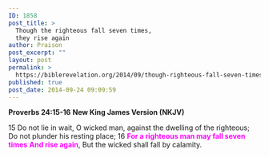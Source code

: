 ```yaml
---
ID: 1858
post_title: >
  Though the righteous fall seven times,
  they rise again
author: Praison
post_excerpt: ""
layout: post
permalink: >
  https://biblerevelation.org/2014/09/though-righteous-fall-seven-times-rise-again/
published: true
post_date: 2014-09-24 09:09:59
---
```

<strong>Proverbs 24:15-16</strong>
<strong> New King James Version (NKJV)</strong>

15 Do not lie in wait, O wicked man, against the dwelling of the righteous;
Do not plunder his resting place;
16 <span style="color: #ff00ff;"><strong>For a righteous man may fall seven times</strong></span>
<span style="color: #ff00ff;"><strong> And rise again</strong></span>,
But the wicked shall fall by calamity.